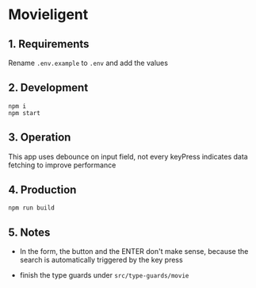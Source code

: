 # Movieligent

## 1. Requirements

Rename `.env.example` to `.env` and add the values

## 2. Development

```
npm i
npm start
```

## 3. Operation

This app uses debounce on input field, not every keyPress indicates data fetching to improve performance

## 4. Production

```
npm run build
```

## 5. Notes

- In the form, the button and the ENTER don't make sense, because the search is automatically triggered by the key press

- finish the type guards under `src/type-guards/movie`
